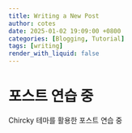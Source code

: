 ```yaml
---
title: Writing a New Post
author: cotes
date: 2025-01-02 19:09:00 +0800
categories: [Blogging, Tutorial]
tags: [writing]
render_with_liquid: false
---
```


# 포스트 연습 중
Chircky 테마를 활용한 포스트 연습 중
